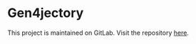 # Gen4jectory
This project is maintained on GitLab. Visit the repository [here](https://gitlab.com/uaswork/gen4jectory.git).

